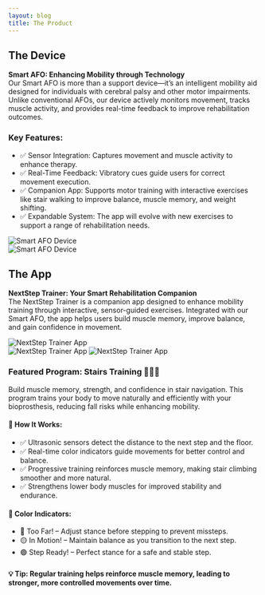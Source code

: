 ```yaml
---
layout: blog
title: The Product
---
```


<div class="container mx-auto px-4 py-12">
  <!-- The Device Section -->
  <section class="mb-12">
    <h2 class="text-3xl font-semibold text-center text-gray-800 mb-4">The Device</h2>
    <p class="text-lg text-gray-700 text-center mb-6">
      <strong>Smart AFO: Enhancing Mobility through Technology</strong>
      <br>
      Our Smart AFO is more than a support device—it’s an intelligent mobility aid designed for individuals with cerebral palsy and other motor impairments. Unlike conventional AFOs, our device actively monitors movement, tracks muscle activity, and provides real-time feedback to improve rehabilitation outcomes.
    </p>
    <div class="grid grid-cols-1 md:grid-cols-2 gap-8">
      <div class="space-y-4">
        <h3 class="text-2xl font-semibold text-gray-800">Key Features:</h3>
        <ul class="list-disc list-inside space-y-2">
          <li class="flex items-center text-lg text-gray-700"><span class="text-green-500 mr-2">✅</span> Sensor Integration: Captures movement and muscle activity to enhance therapy.</li>
          <li class="flex items-center text-lg text-gray-700"><span class="text-green-500 mr-2">✅</span> Real-Time Feedback: Vibratory cues guide users for correct movement execution.</li>
          <li class="flex items-center text-lg text-gray-700"><span class="text-green-500 mr-2">✅</span> Companion App: Supports motor training with interactive exercises like stair walking to improve balance, muscle memory, and weight shifting.</li>
          <li class="flex items-center text-lg text-gray-700"><span class="text-green-500 mr-2">✅</span> Expandable System: The app will evolve with new exercises to support a range of rehabilitation needs.</li>
        </ul>
      </div>
      <div>
        <img src="/static/img/design.jpeg" alt="Smart AFO Device" class="w-full rounded-lg shadow-lg"><br/>
        <img src="/static/img/prototype.jpeg" alt="Smart AFO Device" class="w-full rounded-lg shadow-lg">
      </div>
    </div>
  </section>

  <!-- The App Section -->
  <section class="mb-12">
    <h2 class="text-3xl font-semibold text-center text-gray-800 mb-4">The App</h2>
    <p class="text-lg text-gray-700 text-center mb-6">
      <strong>NextStep Trainer: Your Smart Rehabilitation Companion</strong>
      <br>
      The NextStep Trainer is a companion app designed to enhance mobility training through interactive, sensor-guided exercises. Integrated with our Smart AFO, the app helps users build muscle memory, improve balance, and gain confidence in movement.
    </p>
    <div class="grid grid-cols-1 md:grid-cols-2 gap-8">
      <div>
        <img src="/static/img/stairs-yellow.jpeg" alt="NextStep Trainer App" class="w-full rounded-lg shadow-lg"><br/>
        <img src="/static/img/stairs-red.jpeg" alt="NextStep Trainer App" class="w-full rounded-lg shadow-lg">
        <img src="/static/img/stairs-green.jpeg" alt="NextStep Trainer App" class="w-full rounded-lg shadow-lg">
      </div>
      <div class="space-y-4">
        <h3 class="text-2xl font-semibold text-gray-800">Featured Program: Stairs Training 🏃‍♂️🦿</h3>
        <p class="text-lg text-gray-700">
          Build muscle memory, strength, and confidence in stair navigation. This program trains your body to move naturally and efficiently with your bioprosthesis, reducing fall risks while enhancing mobility.
        </p>
        <h4 class="text-xl font-semibold text-gray-800">🔹 How It Works:</h4>
        <ul class="list-disc list-inside space-y-2 text-lg text-gray-700">
          <li><span class="text-green-500 mr-2">✅</span> Ultrasonic sensors detect the distance to the next step and the floor.</li>
          <li><span class="text-green-500 mr-2">✅</span> Real-time color indicators guide movements for better control and balance.</li>
          <li><span class="text-green-500 mr-2">✅</span> Progressive training reinforces muscle memory, making stair climbing smoother and more natural.</li>
          <li><span class="text-green-500 mr-2">✅</span> Strengthens lower body muscles for improved stability and endurance.</li>
        </ul>
        <h4 class="text-xl font-semibold text-gray-800">🔹 Color Indicators:</h4>
        <ul class="list-disc list-inside space-y-2 text-lg text-gray-700">
          <li><span class="text-red-500 mr-2">🔴</span> Too Far! – Adjust stance before stepping to prevent missteps.</li>
          <li><span class="text-yellow-500 mr-2">🟡</span> In Motion! – Maintain balance as you transition to the next step.</li>
          <li><span class="text-green-500 mr-2">🟢</span> Step Ready! – Perfect stance for a safe and stable step.</li>
        </ul>
        <h4 class="text-lg font-semibold text-gray-800">💡 Tip: Regular training helps reinforce muscle memory, leading to stronger, more controlled movements over time.</h4>
      </div>
    </div>
  </section>
</div>
